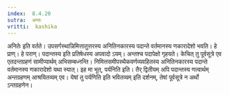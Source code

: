 ```yaml
---
index:  8.4.20
sutra:  अन्तः
vritti:  kashika 
---
```


अनितेः इति वर्तते। उपसर्गस्थान्निमित्तातुत्तरस्य अनितिनकारस्य पदान्ते वर्तमानस्य णकारादेशो भवति। हे प्राण्। हे पराण्। पदान्तस्य इति प्रतिषेधस्य अपवादो ऽयम्। अन्तश्च पदापेक्षो गृहयते। केचित् तु पूर्वसूत्रे एव एतदन्तग्रहणं सामीप्यार्थम् अभिसम्बध्नन्ति। निमित्तसमीपस्थैकवर्णव्यवहितस्य अनितिनकारस्य पदान्ते वर्तमानस्य णकारादेशो यथा स्यात्। इह मा भूत्, पर्यनिति इति। तैर् द्वितीयम् अपि पदान्तस्य णत्वार्थम् अन्तग्रहणम् आश्रयितव्यम् एव। येषां तु पर्यणिति इति भवितव्यम् इति दर्शनम्, तेषां पूर्वसूत्रे न अर्थो ऽन्तग्रहणेन।

